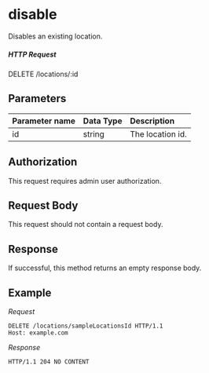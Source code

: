 # disable

Disables an existing location.

##### HTTP Request

DELETE /locations/:id

## Parameters

| Parameter name | Data Type | Description      |
|:---------------|:----------|:-----------------|
| id             | string    | The location id. |

## Authorization

This request requires admin user authorization.

## Request Body

This request should not contain a request body.

## Response

If successful, this method returns an empty response body.

## Example

*Request*

```HTTP
DELETE /locations/sampleLocationsId HTTP/1.1
Host: example.com

```

*Response*

```HTTP
HTTP/1.1 204 NO CONTENT

```
